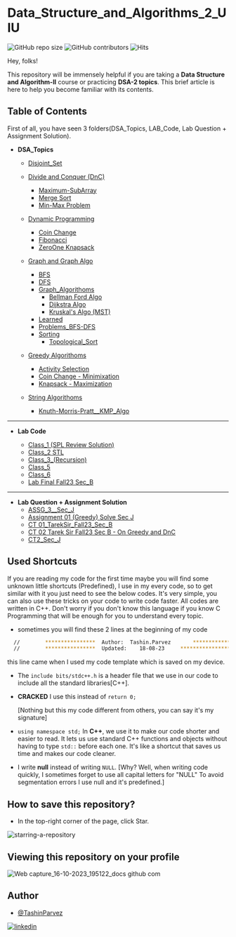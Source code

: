 # Data_Structure_and_Algorithms_2_UIU

![GitHub repo size](https://img.shields.io/github/repo-size/TashinParvez/Data_Structure_and_Algorithms_2_UIU)
![GitHub contributors](https://img.shields.io/github/contributors/TashinParvez/Data_Structure_and_Algorithms_2_UIU)
![Hits](https://hits.seeyoufarm.com/api/count/incr/badge.svg?url=https://github.com/TashinParvez/Data_Structure_and_Algorithms_2_UIU)

Hey, folks! 

This repository will be immensely helpful if you are taking a **Data Structure and Algorithm-II** course or practicing **DSA-2 topics**. This brief article is here to help you become familiar with its contents.


## Table of Contents
First of all, you have seen 3 folders(DSA_Topics, LAB_Code, Lab Question + Assignment Solution).

 - **DSA_Topics**
    - [Disjoint_Set](https://github.com/TashinParvez/Data_Structure_and_Algorithms_2_UIU/tree/main/DSA_Topics/Disjoint_Set)

    - [Divide and Conquer (DnC)](https://github.com/TashinParvez/Data_Structure_and_Algorithms_2_UIU/tree/main/DSA_Topics/Divide%20and%20Conquer%20(DnC))
      - [Maximum-SubArray](https://github.com/TashinParvez/Data_Structure_and_Algorithms_2_UIU/tree/main/DSA_Topics/Divide%20and%20Conquer%20(DnC)/Maximum-SubArray)
      - [Merge Sort](https://github.com/TashinParvez/Data_Structure_and_Algorithms_2_UIU/tree/main/DSA_Topics/Divide%20and%20Conquer%20(DnC)/Merge%20Sort)
      - [Min-Max Problem](https://github.com/TashinParvez/Data_Structure_and_Algorithms_2_UIU/tree/main/DSA_Topics/Divide%20and%20Conquer%20(DnC)/Min-Max%20Problem)

    - [Dynamic Programming](https://github.com/TashinParvez/Data_Structure_and_Algorithms_2_UIU/tree/main/DSA_Topics/Dynamic%20Programming)
      - [Coin Change](https://github.com/TashinParvez/Data_Structure_and_Algorithms_2_UIU/tree/main/DSA_Topics/Dynamic%20Programming/Coin%20Change)
      - [Fibonacci](https://github.com/TashinParvez/Data_Structure_and_Algorithms_2_UIU/tree/main/DSA_Topics/Dynamic%20Programming/Fibonacci)
      - [ZeroOne Knapsack](https://github.com/TashinParvez/Data_Structure_and_Algorithms_2_UIU/tree/main/DSA_Topics/Dynamic%20Programming/ZeroOne%20Knapsack)

    - [Graph and Graph Algo](https://github.com/TashinParvez/Data_Structure_and_Algorithms_2_UIU/tree/main/DSA_Topics/Graph%20and%20Graph%20Algo)
      - [BFS](https://github.com/TashinParvez/Data_Structure_and_Algorithms_2_UIU/tree/main/DSA_Topics/Graph%20and%20Graph%20Algo/BFS)
      - [DFS](https://github.com/TashinParvez/Data_Structure_and_Algorithms_2_UIU/tree/main/DSA_Topics/Graph%20and%20Graph%20Algo/DFS)
      - [Graph_Algorithoms](https://github.com/TashinParvez/Data_Structure_and_Algorithms_2_UIU/tree/main/DSA_Topics/Graph%20and%20Graph%20Algo/Graph_Algorithoms)
        - [Bellman Ford Algo](https://github.com/TashinParvez/Data_Structure_and_Algorithms_2_UIU/tree/main/DSA_Topics/Graph%20and%20Graph%20Algo/Graph_Algorithoms/Bellman%20Ford%20Algo)
        - [Dijkstra Algo](https://github.com/TashinParvez/Data_Structure_and_Algorithms_2_UIU/tree/main/DSA_Topics/Graph%20and%20Graph%20Algo/Graph_Algorithoms/Dijkstra%20Algo)
        - [Kruskal's Algo (MST)](https://github.com/TashinParvez/Data_Structure_and_Algorithms_2_UIU/tree/main/DSA_Topics/Graph%20and%20Graph%20Algo/Graph_Algorithoms/Kruskal's%20Algo%20(MST))
      - [Learned](https://github.com/TashinParvez/Data_Structure_and_Algorithms_2_UIU/tree/main/DSA_Topics/Graph%20and%20Graph%20Algo/Learned)
      - [Problems_BFS-DFS](https://github.com/TashinParvez/Data_Structure_and_Algorithms_2_UIU/tree/main/DSA_Topics/Graph%20and%20Graph%20Algo/Problems_BFS-DFS)
      - [Sorting](https://github.com/TashinParvez/Data_Structure_and_Algorithms_2_UIU/tree/main/DSA_Topics/Graph%20and%20Graph%20Algo/Sorting)
        - [Topological_Sort](https://github.com/TashinParvez/Data_Structure_and_Algorithms_2_UIU/tree/main/DSA_Topics/Graph%20and%20Graph%20Algo/Sorting/Topological_Sort)

    - [Greedy Algorithoms](https://github.com/TashinParvez/Data_Structure_and_Algorithms_2_UIU/tree/main/DSA_Topics/Greedy%20Algorithoms)
      - [Activity Selection](https://github.com/TashinParvez/Data_Structure_and_Algorithms_2_UIU/tree/main/DSA_Topics/Greedy%20Algorithoms/Activity%20Selection)
      - [Coin Change - Minimixation](https://github.com/TashinParvez/Data_Structure_and_Algorithms_2_UIU/tree/main/DSA_Topics/Greedy%20Algorithoms/Coin%20Change%20-%20Minimixation)
      - [Knapsack - Maximization](https://github.com/TashinParvez/Data_Structure_and_Algorithms_2_UIU/tree/main/DSA_Topics/Greedy%20Algorithoms/Knapsack%20-%20Maximization)

    - [String Algorithoms](https://github.com/TashinParvez/Data_Structure_and_Algorithms_2_UIU/tree/main/DSA_Topics/String%20Algorithoms)
      - [Knuth-Morris-Pratt__KMP_Algo](https://github.com/TashinParvez/Data_Structure_and_Algorithms_2_UIU/tree/main/DSA_Topics/String%20Algorithoms/Knuth-Morris-Pratt__KMP_Algo)

___

- **Lab Code**
  
  - [Class_1 (SPL Review Solution)](https://github.com/TashinParvez/Data_Structure_and_Algorithms_2_UIU/tree/main/LAB_Code/Class_1%20(SPL%20Review%20Solution))
  - [Class_2 STL](https://github.com/TashinParvez/Data_Structure_and_Algorithms_2_UIU/tree/main/LAB_Code/Class_2%20STL)
  - [Class_3_(Recursion)](https://github.com/TashinParvez/Data_Structure_and_Algorithms_2_UIU/tree/main/LAB_Code/Class_3_(Recursion))
  - [Class_5](https://github.com/TashinParvez/Data_Structure_and_Algorithms_2_UIU/tree/main/LAB_Code/Class_5)
  - [Class_6](https://github.com/TashinParvez/Data_Structure_and_Algorithms_2_UIU/tree/main/LAB_Code/Class_6)
  - [Lab Final Fall23 Sec_B](https://github.com/TashinParvez/Data_Structure_and_Algorithms_2_UIU/tree/main/LAB_Code/Lab%20Final%20Fall23%20Sec_B)

***

- **Lab Question + Assignment Solution**
   - [ASSG_3__Sec_J](https://github.com/TashinParvez/Data_Structure_and_Algorithms_2_UIU/tree/main/Lab%20Question%20%2B%20Assignment%20Solution/ASSG_3__Sec_J)
  - [Assignment 01 (Greedy) Solve Sec J](https://github.com/TashinParvez/Data_Structure_and_Algorithms_2_UIU/tree/main/Lab%20Question%20%2B%20Assignment%20Solution/Assignment%2001%20(Greedy)%20Solve%20Sec%20J)
  - [CT 01_TarekSir_Fall23_Sec_B](https://github.com/TashinParvez/Data_Structure_and_Algorithms_2_UIU/tree/main/Lab%20Question%20%2B%20Assignment%20Solution/CT%2001_TarekSir_Fall23_Sec_B)
  - [CT 02 Tarek Sir Fall23 Sec B - On Greedy and DnC](https://github.com/TashinParvez/Data_Structure_and_Algorithms_2_UIU/tree/main/Lab%20Question%20%2B%20Assignment%20Solution/CT%2002%20Tarek%20Sir%20Fall23%20Sec%20B%20-%20On%20Greedy%20and%20DnC)
  - [CT2_Sec_J](https://github.com/TashinParvez/Data_Structure_and_Algorithms_2_UIU/tree/main/Lab%20Question%20%2B%20Assignment%20Solution/CT2_Sec_J)



## Used Shortcuts
If you are reading my code for the first time maybe you will find some unknown little shortcuts (Predefined), I use in my every code, so to get similar with it you just need to see the below codes. It's very simple, you can also use these tricks on your code to write code faster. All codes are written in C++. Don't worry if you don't know this language if you know C Programming that will be enough for you to understand every topic. 

- sometimes you will find these 2 lines at the beginning of my code
```bash
  //        ****************  Author:  Tashin.Parvez       *************************\
  //        ****************  Updated:    18-08-23     *************************\
```
   this line came when I used my code template which is saved on my device.
- The `include bits/stdc++.h` is a header file that we use in our code to include all the standard libraries[C++].
- **CRACKED** I use this instead of `return 0;`
   
   [Nothing but this my code different from others, you can say it's my signature]
- `using namespace std;`
In **C++**, we use it to make our code shorter and easier to read. It lets us use standard C++ functions and objects without having to type `std::` before each one. It's like a shortcut that saves us time and makes our code cleaner.

- I write **null** instead of writing `NULL`. [Why? Well, when writing code quickly, I sometimes forget to use all capital letters for "NULL" To avoid segmentation errors I use null and it's predefined.]

 
## How to save this repository?

- In the top-right corner of the page, click Star.
  
![starring-a-repository](https://github.com/TashinParvez/DSA_1_UIU/assets/84122972/f0e53cf8-185c-48dd-9905-348f80452463)

## Viewing this repository on your profile
![Web capture_16-10-2023_195122_docs github com](https://github.com/TashinParvez/DSA_1_UIU/assets/84122972/5b05be9f-feb5-4c1b-88d6-e37c0a395e27)




## Author
- [@TashinParvez](https://github.com/TashinParvez)

[![linkedin](https://img.shields.io/badge/linkedin-0A66C2?style=for-the-badge&logo=linkedin&logoColor=white)](https://www.linkedin.com/in/tashinparvez/)

